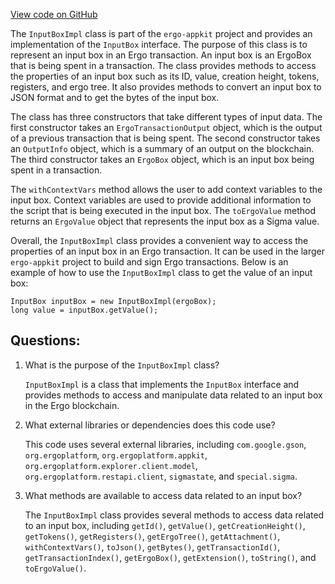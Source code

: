 [View code on GitHub](https://github.com/ergoplatform/ergo-appkit/lib-impl/src/main/java/org/ergoplatform/appkit/impl/InputBoxImpl.java)

The `InputBoxImpl` class is part of the `ergo-appkit` project and provides an implementation of the `InputBox` interface. The purpose of this class is to represent an input box in an Ergo transaction. An input box is an ErgoBox that is being spent in a transaction. The class provides methods to access the properties of an input box such as its ID, value, creation height, tokens, registers, and ergo tree. It also provides methods to convert an input box to JSON format and to get the bytes of the input box.

The class has three constructors that take different types of input data. The first constructor takes an `ErgoTransactionOutput` object, which is the output of a previous transaction that is being spent. The second constructor takes an `OutputInfo` object, which is a summary of an output on the blockchain. The third constructor takes an `ErgoBox` object, which is an input box being spent in a transaction.

The `withContextVars` method allows the user to add context variables to the input box. Context variables are used to provide additional information to the script that is being executed in the input box. The `toErgoValue` method returns an `ErgoValue` object that represents the input box as a Sigma value.

Overall, the `InputBoxImpl` class provides a convenient way to access the properties of an input box in an Ergo transaction. It can be used in the larger `ergo-appkit` project to build and sign Ergo transactions. Below is an example of how to use the `InputBoxImpl` class to get the value of an input box:

```
InputBox inputBox = new InputBoxImpl(ergoBox);
long value = inputBox.getValue();
```
## Questions: 
 1. What is the purpose of the `InputBoxImpl` class?
    
    `InputBoxImpl` is a class that implements the `InputBox` interface and provides methods to access and manipulate data related to an input box in the Ergo blockchain.

2. What external libraries or dependencies does this code use?
    
    This code uses several external libraries, including `com.google.gson`, `org.ergoplatform`, `org.ergoplatform.appkit`, `org.ergoplatform.explorer.client.model`, `org.ergoplatform.restapi.client`, `sigmastate`, and `special.sigma`.

3. What methods are available to access data related to an input box?
    
    The `InputBoxImpl` class provides several methods to access data related to an input box, including `getId()`, `getValue()`, `getCreationHeight()`, `getTokens()`, `getRegisters()`, `getErgoTree()`, `getAttachment()`, `withContextVars()`, `toJson()`, `getBytes()`, `getTransactionId()`, `getTransactionIndex()`, `getErgoBox()`, `getExtension()`, `toString()`, and `toErgoValue()`.